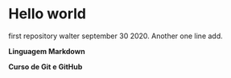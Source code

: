 # Hello world
 first repository walter
 september 30 2020.
 Another one line add.
 
 __Linguagem Markdown__
 
 **Curso de Git e GitHub**
